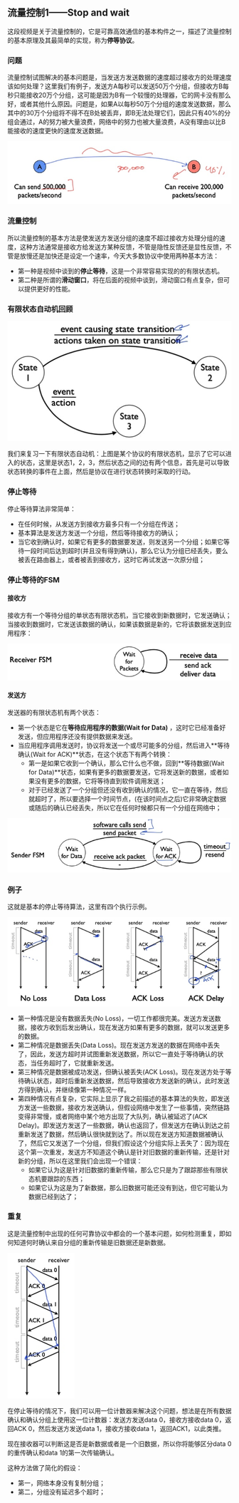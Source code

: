 ## 流量控制1——Stop and wait

这段视频是关于流量控制的，它是可靠高效通信的基本构件之一，描述了流量控制的基本原理及其最简单的实现，称为**停等协议**。



### 问题

流量控制试图解决的基本问题是，当发送方发送数据的速度超过接收方的处理速度该如何处理？这里我们有例子，发送方A每秒可以发送50万个分组，但接收方B每秒只能接收20万个分组，这可能是因为B有一个较慢的处理器，它的网卡没有那么好，或者其他什么原因。问题是，如果A以每秒50万个分组的速度发送数据，那么其中的30万个分组将不得不在B处被丢弃，即B无法处理它们，因此只有40%的分组会通过，A的努力被大量浪费，网络中的努力也被大量浪费，A没有理由以比B能接收的速度更快的速度发送数据。

![](../.gitbook/Unit2-Transport/2.8/1.jpg)



### 流量控制

所以流量控制的基本方法是使发送方发送分组的速度不超过接收方处理分组的速度，这种方法通常是接收方给发送方某种反馈，不管是隐性反馈还是显性反馈，不管是放慢还是加快还是设定一个速率，今天大多数协议中使用两种基本方法：

- 第一种是视频中谈到的**停止等待**，这是一个非常容易实现的的有限状态机。
- 第二种是所谓的**滑动窗口**，将在后面的视频中谈到，滑动窗口有点复杂，但可以提供更好的性能。



### 有限状态自动机回顾

![](../.gitbook/Unit2-Transport/2.8/2.jpg)

我们来复习一下有限状态自动机：上图是某个协议的有限状态机，显示了它可以进入的状态，这里是状态1，2，3，然后状态之间的边有两个信息，首先是可以导致状态转换的事件在上面，然后是协议在进行状态转换时采取的行动。



### 停止等待

停止等待算法非常简单：

- 在任何时候，从发送方到接收方最多只有一个分组在传送；
- 基本算法是发送方发送一个分组，然后等待接收方的确认；
- 当它收到确认时，如果它有更多的数据要发送，则发送另一个分组；如果它等待一段时间后达到超时(并且没有得到确认)，那么它认为分组已经丢失，要么被丢在路由器上，或者被丢到接收方，这时它再试发送一次原分组；



### 停止等待的FSM

#### 接收方

接收方有一个等待分组的单状态有限状态机，当它接收到新数据时，它发送确认；当接收到数据时，它发送该数据的确认，如果该数据是新的，它将该数据发送到应用程序：

![](../.gitbook/Unit2-Transport/2.8/3.jpg)



#### 发送方

发送器的有限状态机有两个状态：

- 第一个状态是它在**等待应用程序的数据(Wait for Data)** ，这时它已经准备好发送，但应用程序还没有提供数据来发送。
- 当应用程序调用发送时，协议将发送一个或尽可能多的分组，然后进入**等待确认(Wait for ACK)**状态，在这个状态下有两个转换：
  - 第一是如果它收到一个确认，那么它什么也不做，回到**等待数据(Wait for Data)**状态，如果有更多的数据要发送，它将发送新的数据，或者如果没有更多的数据，它将等待直到软件调用发送；
  - 对于已经发送了一个分组但还没有收到确认的情况，它一直在等待，然后就超时了，所以要选择一个时间节点，(在该时间点之后)它非常确定数据或随后的确认已经丢失，所以它在任何时候都只有一个分组在网络中；

![](../.gitbook/Unit2-Transport/2.8/4.jpg)



### 例子

这就是基本的停止等待算法，这里有四个执行示例。

![](../.gitbook/Unit2-Transport/2.8/5.jpg)

- 第一种情况是没有数据丢失(No Loss)，一切工作都很完美。发送方发送数据，接收方收到后发出确认，现在发送方如果有更多的数据，就可以发送更多的数据。
- 第二种情况是数据丢失(Data Loss)。现在发送方发送的数据在网络中丢失了，因此，发送方超时并试图重新发送数据，所以它一直处于等待确认的状态，当任务超时了，它就重新发送。
- 第三种情况是数据被成功发送，但确认被丢失(ACK Loss)。现在发送方处于等待确认状态，超时后重新发送数据，然后导致接收方发送新的确认，此时发送方得到确认，并继续像第一种情况一样。
- 第四种情况有点复杂，它实际上显示了我之前描述的基本算法的失败，即发送方发送一些数据，接收方发送确认，但假设网络中发生了一些事情，突然链路变得非常慢，或者网络中某个地方出现了大队列，确认被延迟了(ACK Delay)。即发送方发送了一些数据，确认也返回了，但发送方在确认到达之前重新发送了数据，然后确认很快就到达了。所以现在发送方知道数据被确认了，然后它又发送了一个分组，但我们假设这个分组实际上丢失了：因为现在这个第一次重发，发送方不知道这个确认是针对旧数据的重新传输，还是针对新的分组，所以在这里我们会出现一个错误：
  - 如果它认为这是针对旧数据的重新传输，那么它只是为了跟踪那些有限状态机要跟踪的东西；
  - 如果它认为这是为了新数据，那么旧数据可能还没有到达，但它可能认为数据已经到达了；



### 重复

这是流量控制中出现的任何可靠协议中都会的一个基本问题，如何检测重复，即如何知道何时确认来自分组的重新传输是旧数据还是新数据。

![](../.gitbook/Unit2-Transport/2.8/6.jpg)

在停止等待的情况下，我们可以用一位计数器来解决这个问题，想法是在所有数据确认和确认分组上使用这一位计数器：发送方发送data 0，接收方接收data 0，返回ACK 0，然后发送方发送data 1，接收方接收data 1，返回ACK1，以此类推。

现在接收器可以判断这是否是新数据或者是一个旧数据，所以你将能够区分data 0的重传确认和data 1的第一次传输确认。

这种方法做了简化的假设：

- 第一，网络本身没有复制分组；
- 第二，分组没有延迟多个超时；

